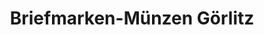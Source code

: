 ---
title: "Briefmarken-Münzen Görlitz"
url: /naumburg-saale/briefmarken-muenzen-goerlitz/
shop: Sammler
---
